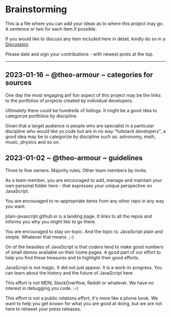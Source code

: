 # Brainstorming

This ia a file where you can add your ideas as to where this project may go. A sentence or two for each item if possible.

If you would like to discuss any item included here in detail, kindly do so in a [Discussion]( https://github.com/plain-JavaScript/plain-javascript.github.io/discussions ).

Please date and sign your contributions - with newest posts at the top.

***

## 2023-01-16 ~ @theo-armour ~ categories for sources

One day the most engaging anf fun aspect of this project may be the links to the portfolios of projects created by individual developers.

Ultimately there could be hundreds of listings. It might be a good idea to categorize portfolios by discipline.

Given that a target audience is people who are specialist in a particular discipline who would like yo code but are in no way "fullstack developers", a good idea may be to categorize by discipline such as: astronomy, math, music, physics and so on.


## 2023-01-02 ~ @theo-armour ~ guidelines

Three to five owners. Majority rules. Other team members by invite.

As a team member, you are encouraged to add, manage and maintain your own personal folder here - that expresses your unique perspective on JavaScript.

You are encouraged to re-appropriate items from any other repo in any way you want.

plain-javascript.github.io is a landing page. It links to all the repos and informs you why you might like to go there.

You are encouraged to stay on-topic. And the topic is: JavaScript plain and simple. Whatever that means. ;-)

On of the beauties of JavaScript is that coders tend to make good numbers of small demos available on their home pages. A good part of our effort to help you find these treasures and to highlight their good efforts.

JavaScript is not magic. It did not just appear. It is a work-in-progress. You can learn about the history and the future of JavaScript here.

This effort is not MDN, StackOverflow, Reddit or whatever. We have no interest in debugging you code. ;-)

This effort is not a public relations effort, it's more like a phone book. We want to help you get known for what you are good at doing, but we are not here to retweet your press releases.

